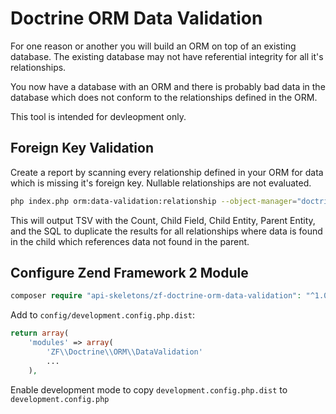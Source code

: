 Doctrine ORM Data Validation
============================

For one reason or another you will build an ORM on top of an existing database.  The existing database may
not have referential integrity for all it's relationships.

You now have a database with an ORM and there is probably bad data in the database which does not conform
to the relationships defined in the ORM.

This tool is intended for devleopment only.


Foreign Key Validation
----------------------

Create a report by scanning every relationship defined in your ORM for data
which is missing it's foreign key.  Nullable relationships are not evaluated.

```sh
php index.php orm:data-validation:relationship --object-manager="doctrine.entitymanager.orm_default"
```

This will output TSV with the Count, Child Field, Child Entity, Parent Entity, and the SQL to duplicate the results for all relationships where data is found in the child which references data not found in the parent.


Configure Zend Framework 2 Module
---------------------------------

```php
composer require "api-skeletons/zf-doctrine-orm-data-validation": "^1.0"
```

Add to `config/development.config.php.dist`:
```php
return array(
    'modules' => array(
        'ZF\\Doctrine\\ORM\\DataValidation'
        ...
    ),
```

Enable development mode to copy `development.config.php.dist` to `development.config.php`

